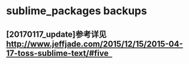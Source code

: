 ﻿# sublime_packages backups
## [20170117_update]参考详见 http://www.jeffjade.com/2015/12/15/2015-04-17-toss-sublime-text/#five  
